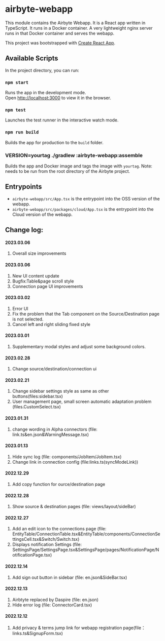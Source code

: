 
# airbyte-webapp

This module contains the Airbyte Webapp. It is a React app written in TypeScript. It runs in a Docker container. A very lightweight nginx server runs in that Docker container and serves the webapp.

This project was bootstrapped with [Create React App](https://github.com/facebook/create-react-app).

## Available Scripts

In the project directory, you can run:

### `npm start`

Runs the app in the development mode.<br />
Open [http://localhost:3000](http://localhost:3000) to view it in the browser.

### `npm test`

Launches the test runner in the interactive watch mode.<br />

### `npm run build`

Builds the app for production to the `build` folder.<br />

### VERSION=yourtag ./gradlew :airbyte-webapp:assemble

Builds the app and Docker image and tags the image with `yourtag`.
Note: needs to be run from the root directory of the Airbyte project.

## Entrypoints
* `airbyte-webapp/src/App.tsx` is the entrypoint into the OSS version of the webapp.
* `airbyte-webapp/src/packages/cloud/App.tsx` is the entrypoint into the Cloud version of the webapp.


## Change log:
#### 2023.03.06
1. Overall size improvements
#### 2023.03.06
1. New UI content update
2. Bugfix:Table&page scroll style
3. Connection page UI improvements
#### 2023.03.02
1. Error UI
2. Fix the problem that the Tab component on the Source/Destination page is not selected.
3. Cancel left and right sliding fixed style
#### 2023.03.01
1. Supplementary modal styles and adjust some background colors.
#### 2023.02.28
1. Change source/destination/connection ui
#### 2023.02.21
1. Change sidebar settings style as same as other buttons(files:sidebar.tsx)
2. User management page, small screen automatic adaptation problem (files.CustomSelect.tsx)
#### 2023.01.31
1. change wording in Alpha connectors (file: link.ts&en.json&WarningMessage.tsx)
#### 2023.01.13
1. Hide sync log (file: components/JobItem/JobItem.tsx)
2. Change link in connection config (file:links.ts(syncModeLink))
#### 2022.12.29
1. Add copy function for ource/destination page
#### 2022.12.28
1. Show source & destination pages (file: views/layout/sideBar)
#### 2022.12.27
1. Add an edit icon to the connections page (file: EntityTable/ConnectionTable.tsx&EntityTable/components/ConnectionSettingsCell.tsx&Switch/Switch.tsx)
2. Displays notification Settings (file: SettingsPage/SettingsPage.tsx&SettingsPage/pages/NotificationPage/NotificationPage.tsx)
#### 2022.12.14
1. Add sign out button in sidebar (file: en.json&SideBar.tsx)
#### 2022.12.13
1. Airbtyte replaced by Daspire (file: en.json)
2. Hide error log (file: ConnectorCard.tsx)
#### 2022.12.12
1. Add privacy & terms jump link for webapp registration page(file：links.ts&SignupForm.tsx)
